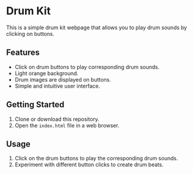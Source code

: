 # Drum Kit

This is a simple drum kit webpage that allows you to play drum sounds by clicking on buttons.

## Features

- Click on drum buttons to play corresponding drum sounds.
- Light orange background.
- Drum images are displayed on buttons.
- Simple and intuitive user interface.

## Getting Started

1. Clone or download this repository.
2. Open the `index.html` file in a web browser.

## Usage

1. Click on the drum buttons to play the corresponding drum sounds.
2. Experiment with different button clicks to create drum beats.

